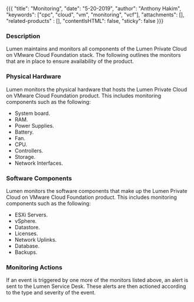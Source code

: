 {{{
  "title": "Monitoring",
  "date": "5-20-2019",
  "author": "Anthony Hakim",
  "keywords": ["cpc", "cloud", "vm", "monitoring", "vcf"],
  "attachments": [],
  "related-products" : [],
  "contentIsHTML": false,
  "sticky": false
}}}

### Description
Lumen maintains and monitors all components of the Lumen Private Cloud on VMware Cloud Foundation stack. The following outlines the monitors that are in place to ensure availability of the product.

### Physical Hardware
Lumen monitors the physical hardware that hosts the Lumen Private Cloud on VMware Cloud Foundation product. This includes monitoring components such as the following:

* System board.
* RAM.
* Power Supplies.
* Battery.
* Fan.
* CPU.
* Controllers. 
* Storage.
* Network Interfaces.

### Software Components
Lumen monitors the software components that make up the Lumen Private Cloud on VMware Cloud Foundation product. This includes monitoring components such as the following:

* ESXi Servers.
* vSphere.
* Datastore.
* Licenses.
* Network Uplinks.
* Database.
* Backups.

### Monitoring Actions
If an event is triggered by one more of the monitors listed above, an alert is sent to the Lumen Service Desk. These alerts are then actioned according to the type and severity of the event.
